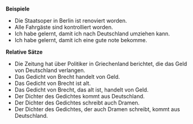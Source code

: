 **Beispiele**

- Die Staatsoper in Berlin ist renoviert worden.
- Alle Fahrgäste sind kontrolliert worden.
- Ich habe gelernt, damit ich nach Deutschland umziehen kann.
- Ich habe gelernt, damit ich eine gute note bekomme.

**Relative Sätze**

- Die Zeitung hat über Politiker in Griechenland berichtet, die das Geld von Deutschland verlangen.
- Das Gedicht von Brecht handelt von Geld.
- Das Gedicht von Brecht ist alt.
- Das Gedicht von Brecht, das alt ist, handelt von Geld.
- Der Dichter des Gedichtes kommt aus Deutschland.
- Der Dichter des Gedichtes schreibt auch Dramen.
- Der Dichter des Gedichtes, der auch Dramen schreibt, kommt aus Deutschland.
